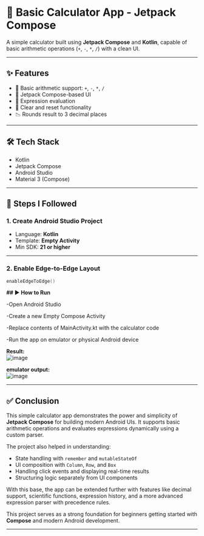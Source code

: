 # 📱 Basic Calculator App - Jetpack Compose
A simple calculator built using **Jetpack Compose** and **Kotlin**, capable of basic arithmetic operations (`+`, `-`, `*`, `/`) with a clean UI.

---

## ✨ Features
- 📐 Basic arithmetic support: `+`, `-`, `*`, `/`
- 📲 Jetpack Compose-based UI
- 🧮 Expression evaluation
- 🔄 Clear and reset functionality
- 📉 Rounds result to 3 decimal places

---

## 🛠 Tech Stack
- Kotlin  
- Jetpack Compose  
- Android Studio  
- Material 3 (Compose)

---

## 🚀 Steps I Followed

### 1. **Create Android Studio Project**
- Language: **Kotlin**
- Template: **Empty Activity**
- Min SDK: **21 or higher**

---

### 2. **Enable Edge-to-Edge Layout**
```kotlin
enableEdgeToEdge()
```

**## ▶️ How to Run**

-Open Android Studio

-Create a new Empty Compose Activity

-Replace contents of MainActivity.kt with the calculator code

-Run the app on emulator or physical Android device

 **Result:**
 <br>
![image](https://github.com/user-attachments/assets/33c83f83-1b3e-42a3-bd51-c0ee93393cd3)


**emulator output:**
<br>
![image](https://github.com/user-attachments/assets/a97f8bca-6ea7-4c13-8192-0cae081ab7f5)


---

## ✅ Conclusion

This simple calculator app demonstrates the power and simplicity of **Jetpack Compose** for building modern Android UIs. It supports basic arithmetic operations and evaluates expressions dynamically using a custom parser.

The project also helped in understanding:
- State handling with `remember` and `mutableStateOf`
- UI composition with `Column`, `Row`, and `Box`
- Handling click events and displaying real-time results
- Structuring logic separately from UI components

With this base, the app can be extended further with features like decimal support, scientific functions, expression history, and a more advanced expression parser with precedence rules.

This project serves as a strong foundation for beginners getting started with **Compose** and modern Android development.

---
